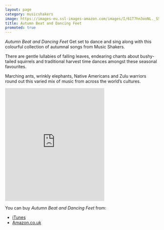 ```yaml
---
layout: page
category: musicshakers
image: https://images-eu.ssl-images-amazon.com/images/I/61T7hn3ooNL._SS500.jpg
title: Autumn Beat and Dancing Feet
promoted: true
---
```


*Autumn Beat and Dancing Feet* Get set to dance and sing along with this colourful collection of autumnal songs from Music Shakers.

There are gentle lullabies of falling leaves, endearing chants about bushy-tailed squirrels and traditional harvest time dances amongst these seasonal favourites.

Marching ants, wrinkly elephants, Native Americans and Zulu warriors round out this varied mix of music from across the world’s cultures.


<iframe src="https://widgets.itunes.apple.com/widget.html?c=gb&brc=FFFFFF&blc=FFFFFF&trc=FFFFFF&tlc=FFFFFF&d=&t=&m=music&e=album&w=325&h=370&ids=981147343&wt=discovery&partnerId=&affiliate_id=&at=&ct=" frameborder="0" style="overflow-x:hidden;overflow-y:hidden;width:325px;height: 370px;border:0px"></iframe>

You can buy *Autumn Beat and Dancing Feet* from:

- [iTunes](https://itunes.apple.com/gb/album/autumn-beat-and-dancing-feet/id981147343)
- [Amazon.co.uk](https://www.amazon.co.uk/Autumn-Beat-Dancing-Music-Shakers/dp/B00VSPHPR2)
